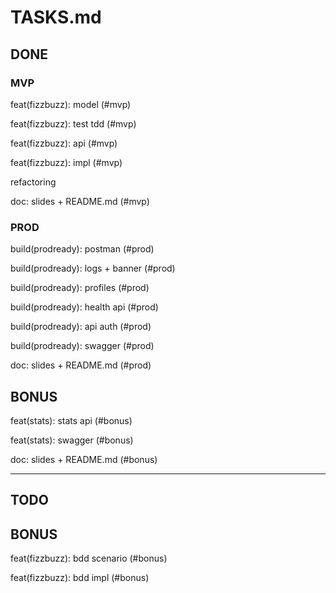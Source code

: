 TASKS.md
========

## DONE

### MVP

feat(fizzbuzz): model (#mvp)

feat(fizzbuzz): test tdd (#mvp)

feat(fizzbuzz): api (#mvp)

feat(fizzbuzz): impl (#mvp)

refactoring

doc: slides + README.md (#mvp)

### PROD

build(prodready): postman (#prod)

build(prodready): logs + banner (#prod)

build(prodready): profiles (#prod)

build(prodready): health api (#prod)

build(prodready): api auth (#prod)

build(prodready): swagger (#prod)

doc: slides + README.md (#prod)

## BONUS

feat(stats): stats api (#bonus)

feat(stats): swagger (#bonus)

doc: slides + README.md (#bonus)

--- 

## TODO

## BONUS


feat(fizzbuzz): bdd scenario (#bonus)

feat(fizzbuzz): bdd impl (#bonus)

